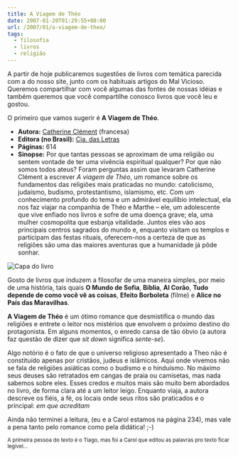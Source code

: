 ```yaml
---
title: A Viagem de Théo
date: 2007-01-20T01:29:55+00:00
url: /2007/01/a-viagem-de-theo/
tags:
  - filosofia
  - livros
  - religião
---
```


A partir de hoje publicaremos sugestões de livros com temática parecida com a do nosso site, junto com os habituais artigos do Mal Vicioso. Queremos compartilhar com você algumas das fontes de nossas idéias e também queremos que você compartilhe conosco livros que você leu e gostou.

O primeiro que vamos sugerir é **A Viagem de Théo**.

- **Autora:** [Catherine Clément][1] (francesa)
- **Editora (no Brasil):** [Cia. das Letras][2]
- **Páginas:** 614
- **Sinopse:** Por que tantas pessoas se aproximam de uma religião ou sentem vontade de ter uma vivência espiritual qualquer? Por que não somos todos ateus? Foram perguntas assim que levaram Catherine Clément a escrever _A viagem de Théo_, um romance sobre os fundamentos das religiões mais praticadas no mundo: catolicismo, judaísmo, budismo, protestantismo, islamismo, etc. Com um conhecimento profundo do tema e um admirável equilíbio intelectual, ela nos faz viajar na companhia de Théo e Marthe – ele, um adolescente que vive enfiado nos livros e sofre de uma doença grave; ela, uma mulher cosmopolita que esbanja vitalidade. Juntos eles vão aos principais centros sagrados do mundo e, enquanto visitam os templos e participam das festas rituais, oferecem-nos a certeza de que as religiões são uma das maiores aventuras que a humanidade já pôde sonhar.

![Capa do livro](/wp-content/uploads/2007/01/theo0.jpg)

Gosto de livros que induzem a filosofar de uma maneira simples, por meio de uma história, tais quais **O Mundo de Sofia**, **Bíblia**, **Al Corão**, **Tudo depende de como você vê as coisas**, **Efeito Borboleta** (filme) e **Alice no País das Maravilhas**.

**A Viagem de Théo** é um ótimo romance que desmistifica o mundo das religiões e entrete o leitor nos mistérios que envolvem o próximo destino do protagonista. Em alguns momentos, o enredo cansa de tão óbvio (a autora faz questão de dizer que _sit down_ significa _sente-se_).

Algo notório é o fato de que o universo religioso apresentado a Theo não é constituído apenas por cristãos, judeus e islâmicos. Aqui onde vivemos não se fala de religiões asiáticas como o budismo e o hinduísmo. No máximo seus deuses são retratados em cangas de praia ou camisetas, mas nada sabemos sobre eles. Esses credos e muitos mais são muito bem abordados no livro, de forma clara até a um leitor leigo. Enquanto viaja, a autora descreve os fiéis, a fé, os locais onde seus ritos são praticados e o principal: _em que acreditam_

Ainda não terminei a leitura, (eu e a Carol estamos na página 234), mas vale a pena tanto pelo romance como pela didática! ;-)

<small>A primeira pessoa do texto é o Tiago, mas foi a Carol que editou as palavras pro texto ficar legível…</small>

[1]: http://fr.wikipedia.org/wiki/Catherine_Clément
[2]: http://www.ciadasletras.com.br/
